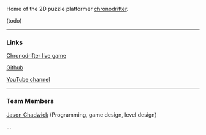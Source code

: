 Home of the 2D puzzle platformer [chronodrifter](https://placeholder-studios-dev.github.io/chronodrifter).

(todo)

---

### Links

<a href="https://jasonchadwick.github.io/chronodrifter" target="_blank" rel="noopener noreferrer">Chronodrifter live game</a>

<a href="https://github.com/placeholder-studios-dev" target="_blank" rel="noopener noreferrer">Github</a>

<a href="https://www.youtube.com/channel/UCIxMVcFa-gJjqgirN3mvVpQ" target="_blank" rel="noopener noreferrer">YouTube channel</a>

---

### Team Members

<a href="https://www.jason-chadwick.com" target="_blank" rel="noopener noreferrer">Jason Chadwick</a> (Programming, game design, level design)

...
